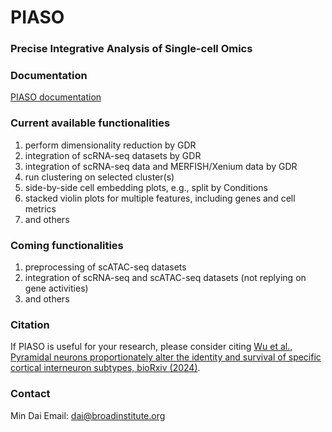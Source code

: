 # PIASO
### Precise Integrative Analysis of Single-cell Omics

### Documentation

[PIASO documentation](https://genecell.github.io/PIASO/) 

### Current available functionalities

1. perform dimensionality reduction by GDR
2. integration of scRNA-seq datasets by GDR
3. integration of scRNA-seq data and MERFISH/Xenium data by GDR
4. run clustering on selected cluster(s)
5. side-by-side cell embedding plots, e.g., split by Conditions
6. stacked violin plots for multiple features, including genes and cell metrics
7. and others

### Coming functionalities
1. preprocessing of scATAC-seq datasets
2. integration of scRNA-seq and scATAC-seq datasets (not replying on gene activities)
3. and others

### Citation
If PIASO is useful for your research, please consider citing [Wu et al., Pyramidal neurons proportionately alter the identity and survival of specific cortical interneuron subtypes, bioRxiv (2024)](https://www.biorxiv.org/content/10.1101/2024.07.20.604399v1). 

### Contact
Min Dai
Email: dai@broadinstitute.org